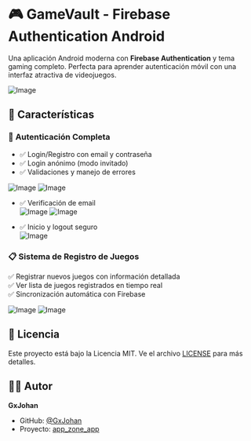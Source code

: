 # 🎮 GameVault - Firebase Authentication Android

Una aplicación Android moderna con **Firebase Authentication** y tema gaming completo. Perfecta para aprender autenticación móvil con una interfaz atractiva de videojuegos.

![Image](https://github.com/user-attachments/assets/58d44d03-6a6e-4835-bb57-73fbbaee6358)

## 📱 Características

### 🔐 **Autenticación Completa**

- ✅ Login/Registro con email y contraseña  
- ✅ Login anónimo (modo invitado)  
- ✅ Validaciones y manejo de errores  

![Image](https://github.com/user-attachments/assets/f7a47f3f-0521-4c5c-ab10-3a46f2d54918) 
![Image](https://github.com/user-attachments/assets/d67d7c39-46e9-41a5-9298-129b482f675a)  

- ✅ Verificación de email  
![Image](https://github.com/user-attachments/assets/eecdbda2-cfae-4259-8756-61b85d0aa07b) 
![Image](https://github.com/user-attachments/assets/691b9a35-6ee2-495e-8953-4d43b552a8b3)  

- ✅ Inicio y logout seguro   
![Image](https://github.com/user-attachments/assets/380dbc58-702f-43d9-a766-04927de6f240)  


### 📋 Sistema de Registro de Juegos

✅ Registrar nuevos juegos con información detallada  
✅ Ver lista de juegos registrados en tiempo real  
✅ Sincronización automática con Firebase  

![Image](https://github.com/user-attachments/assets/a3f034a0-bc6e-47b2-ae03-162a79e6f3a2) 
![Image](https://github.com/user-attachments/assets/b2e4f6a0-55f1-4ed1-9ab4-d3c873b2408a)  

## 📄 Licencia  

Este proyecto está bajo la Licencia MIT. Ve el archivo [LICENSE](LICENSE) para más detalles.  

## 👨‍💻 Autor  

**GxJohan**
- GitHub: [@GxJohan](https://github.com/GxJohan)
- Proyecto: [app_zone_app](https://github.com/GxJohan/app_zone_app)
